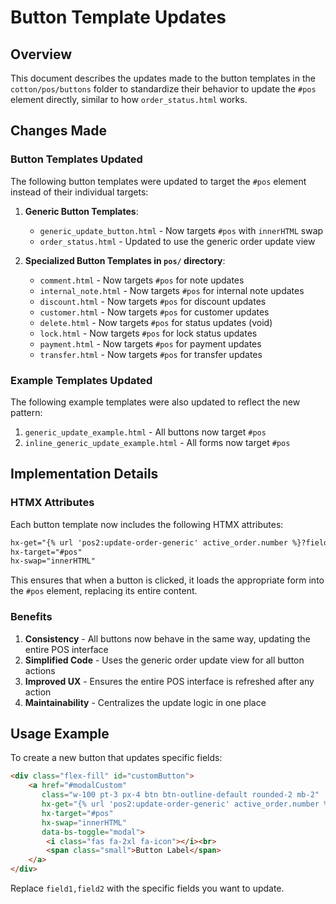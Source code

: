 # Button Template Updates

## Overview

This document describes the updates made to the button templates in the `cotton/pos/buttons` folder to standardize their behavior to update the `#pos` element directly, similar to how `order_status.html` works.

## Changes Made

### Button Templates Updated

The following button templates were updated to target the `#pos` element instead of their individual targets:

1. **Generic Button Templates**:
   - `generic_update_button.html` - Now targets `#pos` with `innerHTML` swap
   - `order_status.html` - Updated to use the generic order update view

2. **Specialized Button Templates in `pos/` directory**:
   - `comment.html` - Now targets `#pos` for note updates
   - `internal_note.html` - Now targets `#pos` for internal note updates
   - `discount.html` - Now targets `#pos` for discount updates
   - `customer.html` - Now targets `#pos` for customer updates
   - `delete.html` - Now targets `#pos` for status updates (void)
   - `lock.html` - Now targets `#pos` for lock status updates
   - `payment.html` - Now targets `#pos` for payment updates
   - `transfer.html` - Now targets `#pos` for transfer updates

### Example Templates Updated

The following example templates were also updated to reflect the new pattern:

1. `generic_update_example.html` - All buttons now target `#pos`
2. `inline_generic_update_example.html` - All forms now target `#pos`

## Implementation Details

### HTMX Attributes

Each button template now includes the following HTMX attributes:

```html
hx-get="{% url 'pos2:update-order-generic' active_order.number %}?fields=field1,field2"
hx-target="#pos"
hx-swap="innerHTML"
```

This ensures that when a button is clicked, it loads the appropriate form into the `#pos` element, replacing its entire content.

### Benefits

1. **Consistency** - All buttons now behave in the same way, updating the entire POS interface
2. **Simplified Code** - Uses the generic order update view for all button actions
3. **Improved UX** - Ensures the entire POS interface is refreshed after any action
4. **Maintainability** - Centralizes the update logic in one place

## Usage Example

To create a new button that updates specific fields:

```html
<div class="flex-fill" id="customButton">
    <a href="#modalCustom"
       class="w-100 pt-3 px-4 btn btn-outline-default rounded-2 mb-2"
       hx-get="{% url 'pos2:update-order-generic' active_order.number %}?fields=field1,field2"
       hx-target="#pos"
       hx-swap="innerHTML"
       data-bs-toggle="modal">
        <i class="fas fa-2xl fa-icon"></i><br>
        <span class="small">Button Label</span>
    </a>
</div>
```

Replace `field1,field2` with the specific fields you want to update.